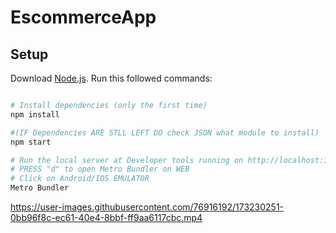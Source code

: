 # EscommerceApp
## Setup
Download [Node.js](https://nodejs.org/en/download/).
Run this followed commands:

``` bash

# Install dependencies (only the first time)
npm install

#(IF Dependencies ARE STLL LEFT DO check JSON what module to install)
npm start 

# Run the local server at Developer tools running on http://localhost:19002
# PRESS "d" to open Metro Bundler on WEB
# Click on Android/IOS EMULATOR 
Metro Bundler

```
https://user-images.githubusercontent.com/76916192/173230251-0bb96f8c-ec61-40e4-8bbf-ff9aa6117cbc.mp4
